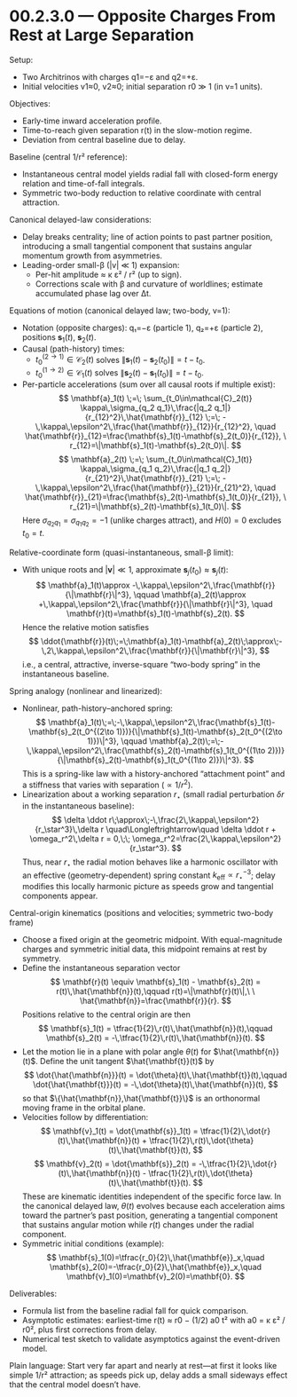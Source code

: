 # 00.2.3.0 — Opposite Charges From Rest at Large Separation

Setup:
- Two Architrinos with charges q1=−ε and q2=+ε.
- Initial velocities v1≈0, v2≈0; initial separation r0 ≫ 1 (in v=1 units).

Objectives:
- Early-time inward acceleration profile.
- Time-to-reach given separation r(t) in the slow-motion regime.
- Deviation from central baseline due to delay.

Baseline (central 1/r² reference):
- Instantaneous central model yields radial fall with closed-form energy relation and time-of-fall integrals.
- Symmetric two-body reduction to relative coordinate with central attraction.

Canonical delayed-law considerations:
- Delay breaks centrality; line of action points to past partner position, introducing a small tangential component that sustains angular momentum growth from asymmetries.
- Leading-order small-β (|v| ≪ 1) expansion:
  - Per-hit amplitude ≈ κ ε² / r² (up to sign).
  - Corrections scale with β and curvature of worldlines; estimate accumulated phase lag over Δt.

Equations of motion (canonical delayed law; two-body, v=1):
- Notation (opposite charges): q₁=−ε (particle 1), q₂=+ε (particle 2), positions $\mathbf{s}_1(t)$, $\mathbf{s}_2(t)$.
- Causal (path-history) times:
  - $t_0^{(2\to 1)}\in\mathcal{C}_2(t)$ solves $\|\mathbf{s}_1(t)-\mathbf{s}_2(t_0)\|=t-t_0$.
  - $t_0^{(1\to 2)}\in\mathcal{C}_1(t)$ solves $\|\mathbf{s}_2(t)-\mathbf{s}_1(t_0)\|=t-t_0$.
- Per-particle accelerations (sum over all causal roots if multiple exist):
  $$
  \mathbf{a}_1(t)
  \;=\;
  \sum_{t_0\in\mathcal{C}_2(t)}
  \kappa\,\sigma_{q_2 q_1}\,\frac{|q_2 q_1|}{r_{12}^2}\,\hat{\mathbf{r}}_{12}
  \;=\;
  -\,\kappa\,\epsilon^2\,\frac{\hat{\mathbf{r}}_{12}}{r_{12}^2},
  \quad
  \hat{\mathbf{r}}_{12}=\frac{\mathbf{s}_1(t)-\mathbf{s}_2(t_0)}{r_{12}},
  \ r_{12}=\|\mathbf{s}_1(t)-\mathbf{s}_2(t_0)\|.
  $$
  $$
  \mathbf{a}_2(t)
  \;=\;
  \sum_{t_0\in\mathcal{C}_1(t)}
  \kappa\,\sigma_{q_1 q_2}\,\frac{|q_1 q_2|}{r_{21}^2}\,\hat{\mathbf{r}}_{21}
  \;=\;
  -\,\kappa\,\epsilon^2\,\frac{\hat{\mathbf{r}}_{21}}{r_{21}^2},
  \quad
  \hat{\mathbf{r}}_{21}=\frac{\mathbf{s}_2(t)-\mathbf{s}_1(t_0)}{r_{21}},
  \ r_{21}=\|\mathbf{s}_2(t)-\mathbf{s}_1(t_0)\|.
  $$
  Here $\sigma_{q_2 q_1}=\sigma_{q_1 q_2}=-1$ (unlike charges attract), and $H(0)=0$ excludes $t_0=t$.

Relative-coordinate form (quasi-instantaneous, small-β limit):
- With unique roots and $|\mathbf{v}|\ll 1$, approximate $\mathbf{s}_j(t_0)\approx \mathbf{s}_j(t)$:
  $$
  \mathbf{a}_1(t)\approx -\,\kappa\,\epsilon^2\,\frac{\mathbf{r}}{\|\mathbf{r}\|^3},
  \qquad
  \mathbf{a}_2(t)\approx +\,\kappa\,\epsilon^2\,\frac{\mathbf{r}}{\|\mathbf{r}\|^3},
  \quad
  \mathbf{r}(t)=\mathbf{s}_1(t)-\mathbf{s}_2(t).
  $$
  Hence the relative motion satisfies
  $$
  \ddot{\mathbf{r}}(t)\;=\;\mathbf{a}_1(t)-\mathbf{a}_2(t)\;\approx\;-\,2\,\kappa\,\epsilon^2\,\frac{\mathbf{r}}{\|\mathbf{r}\|^3},
  $$
  i.e., a central, attractive, inverse-square “two-body spring” in the instantaneous baseline.

Spring analogy (nonlinear and linearized):
- Nonlinear, path-history–anchored spring:
  $$
  \mathbf{a}_1(t)\;=\;-\,\kappa\,\epsilon^2\,\frac{\mathbf{s}_1(t)-\mathbf{s}_2(t_0^{(2\to 1)})}{\|\mathbf{s}_1(t)-\mathbf{s}_2(t_0^{(2\to 1)})\|^3},
  \qquad
  \mathbf{a}_2(t)\;=\;-\,\kappa\,\epsilon^2\,\frac{\mathbf{s}_2(t)-\mathbf{s}_1(t_0^{(1\to 2)})}{\|\mathbf{s}_2(t)-\mathbf{s}_1(t_0^{(1\to 2)})\|^3}.
  $$
  This is a spring-like law with a history-anchored “attachment point” and a stiffness that varies with separation ($\propto 1/r^2$).
- Linearization about a working separation $r_\star$ (small radial perturbation $\delta r$ in the instantaneous baseline):
  $$
  \delta \ddot r\;\approx\;-\,\frac{2\,\kappa\,\epsilon^2}{r_\star^3}\,\delta r
  \quad\Longleftrightarrow\quad
  \delta \ddot r + \omega_r^2\,\delta r = 0,\;\;
  \omega_r^2=\frac{2\,\kappa\,\epsilon^2}{r_\star^3}.
  $$
  Thus, near $r_\star$ the radial motion behaves like a harmonic oscillator with an effective (geometry-dependent) spring constant $k_{\mathrm{eff}}\propto r_\star^{-3}$; delay modifies this locally harmonic picture as speeds grow and tangential components appear.

Central-origin kinematics (positions and velocities; symmetric two-body frame)
- Choose a fixed origin at the geometric midpoint. With equal-magnitude charges and symmetric initial data, this midpoint remains at rest by symmetry.
- Define the instantaneous separation vector
  $$
  \mathbf{r}(t) \equiv \mathbf{s}_1(t) - \mathbf{s}_2(t) = r(t)\,\hat{\mathbf{n}}(t),\qquad r(t)=\|\mathbf{r}(t)\|,\ \ \hat{\mathbf{n}}=\frac{\mathbf{r}}{r}.
  $$
  Positions relative to the central origin are then
  $$
  \mathbf{s}_1(t) = \tfrac{1}{2}\,r(t)\,\hat{\mathbf{n}}(t),\qquad
  \mathbf{s}_2(t) = -\,\tfrac{1}{2}\,r(t)\,\hat{\mathbf{n}}(t).
  $$
- Let the motion lie in a plane with polar angle $\theta(t)$ for $\hat{\mathbf{n}}(t)$. Define the unit tangent $\hat{\mathbf{t}}(t)$ by
  $$
  \dot{\hat{\mathbf{n}}}(t) = \dot{\theta}(t)\,\hat{\mathbf{t}}(t),\qquad
  \dot{\hat{\mathbf{t}}}(t) = -\,\dot{\theta}(t)\,\hat{\mathbf{n}}(t),
  $$
  so that $\{\hat{\mathbf{n}},\hat{\mathbf{t}}\}$ is an orthonormal moving frame in the orbital plane.
- Velocities follow by differentiation:
  $$
  \mathbf{v}_1(t) = \dot{\mathbf{s}}_1(t)
  = \tfrac{1}{2}\,\dot{r}(t)\,\hat{\mathbf{n}}(t) + \tfrac{1}{2}\,r(t)\,\dot{\theta}(t)\,\hat{\mathbf{t}}(t),
  $$
  $$
  \mathbf{v}_2(t) = \dot{\mathbf{s}}_2(t)
  = -\,\tfrac{1}{2}\,\dot{r}(t)\,\hat{\mathbf{n}}(t) - \tfrac{1}{2}\,r(t)\,\dot{\theta}(t)\,\hat{\mathbf{t}}(t).
  $$
  These are kinematic identities independent of the specific force law. In the canonical delayed law, $\theta(t)$ evolves because each acceleration aims toward the partner’s past position, generating a tangential component that sustains angular motion while $r(t)$ changes under the radial component.
- Symmetric initial conditions (example):
  $$
  \mathbf{s}_1(0)=\tfrac{r_0}{2}\,\hat{\mathbf{e}}_x,\quad
  \mathbf{s}_2(0)=-\tfrac{r_0}{2}\,\hat{\mathbf{e}}_x,\quad
  \mathbf{v}_1(0)=\mathbf{v}_2(0)=\mathbf{0}.
  $$

Deliverables:
- Formula list from the baseline radial fall for quick comparison.
- Asymptotic estimates: earliest-time r(t) ≈ r0 − (1/2) a0 t² with a0 = κ ε² / r0², plus first corrections from delay.
- Numerical test sketch to validate asymptotics against the event-driven model.

Plain language: Start very far apart and nearly at rest—at first it looks like simple 1/r² attraction; as speeds pick up, delay adds a small sideways effect that the central model doesn’t have.
